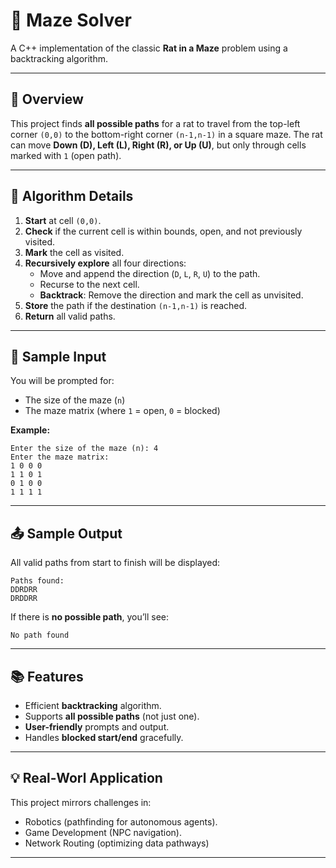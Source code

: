 # 🧩 Maze Solver

A C++ implementation of the classic **Rat in a Maze** problem using a backtracking algorithm.

---

## 🚀 Overview

This project finds **all possible paths** for a rat to travel from the top-left corner `(0,0)` to the bottom-right corner `(n-1,n-1)` in a square maze. The rat can move **Down (D), Left (L), Right (R), or Up (U)**, but only through cells marked with `1` (open path).

---

## 🧠 Algorithm Details

1. **Start** at cell `(0,0)`.
2. **Check** if the current cell is within bounds, open, and not previously visited.
3. **Mark** the cell as visited.
4. **Recursively explore** all four directions:
    - Move and append the direction (`D`, `L`, `R`, `U`) to the path.
    - Recurse to the next cell.
    - **Backtrack**: Remove the direction and mark the cell as unvisited.
5. **Store** the path if the destination `(n-1,n-1)` is reached.
6. **Return** all valid paths.

---

## 🧪 Sample Input

You will be prompted for:

- The size of the maze (`n`)
- The maze matrix (where `1` = open, `0` = blocked)

**Example:**
```
Enter the size of the maze (n): 4
Enter the maze matrix:
1 0 0 0
1 1 0 1
0 1 0 0
1 1 1 1
```

---

## 📤 Sample Output

All valid paths from start to finish will be displayed:

```
Paths found:
DDRDRR
DRDDRR
```

If there is **no possible path**, you’ll see:
```
No path found
```

---

## 📚 Features

- Efficient **backtracking** algorithm.
- Supports **all possible paths** (not just one).
- **User-friendly** prompts and output.
- Handles **blocked start/end** gracefully.

---

## 💡 Real-Worl Application

This project mirrors challenges in:

- Robotics (pathfinding for autonomous agents).
- Game Development (NPC navigation).
- Network Routing (optimizing data pathways)

---

